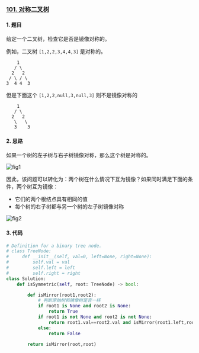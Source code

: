 ### [101. 对称二叉树](https://leetcode-cn.com/problems/symmetric-tree/)

#### 1. 题目

给定一个二叉树，检查它是否是镜像对称的。

 

例如，二叉树 `[1,2,2,3,4,4,3]` 是对称的。

```
    1
   / \
  2   2
 / \ / \
3  4 4  3
```

但是下面这个 `[1,2,2,null,3,null,3]` 则不是镜像对称的

```
    1
   / \
  2   2
   \   \
   3    3
```

#### 2. 思路

如果一个树的左子树与右子树镜像对称，那么这个树是对称的。

![fig1](https://assets.leetcode-cn.com/solution-static/101/101_fig1.PNG)

因此，该问题可以转化为：两个树在什么情况下互为镜像？如果同时满足下面的条件，两个树互为镜像：

- 它们的两个根结点具有相同的值
- 每个树的右子树都与另一个树的左子树镜像对称

![fig2](https://assets.leetcode-cn.com/solution-static/101/101_fig2.PNG)



#### 3. 代码

```python
# Definition for a binary tree node.
# class TreeNode:
#     def __init__(self, val=0, left=None, right=None):
#         self.val = val
#         self.left = left
#         self.right = right
class Solution:
    def isSymmetric(self, root: TreeNode) -> bool:

        def isMirror(root1,root2):
            # 判断原始树和镜像树是否一样
            if root1 is None and root2 is None:
                return True
            if root1 is not None and root2 is not None:
                return root1.val==root2.val and isMirror(root1.left,root2.right) and isMirror(root1.right,root2.left)
            else:
                return False
        
        return isMirror(root,root)
```

